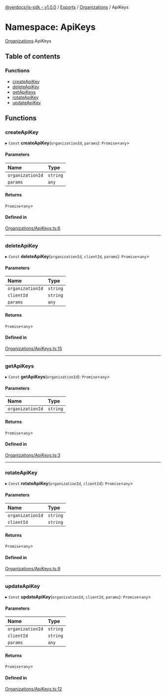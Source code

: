 [@verdocs/js-sdk - v1.0.0](../README.md) / [Exports](../modules.md) / [Organizations](Organizations.md) / ApiKeys

# Namespace: ApiKeys

[Organizations](Organizations.md).ApiKeys

## Table of contents

### Functions

- [createApiKey](Organizations.ApiKeys.md#createapikey)
- [deleteApiKey](Organizations.ApiKeys.md#deleteapikey)
- [getApiKeys](Organizations.ApiKeys.md#getapikeys)
- [rotateApiKey](Organizations.ApiKeys.md#rotateapikey)
- [updateApiKey](Organizations.ApiKeys.md#updateapikey)

## Functions

### createApiKey

▸ `Const` **createApiKey**(`organizationId`, `params`): `Promise`<`any`\>

#### Parameters

| Name | Type |
| :------ | :------ |
| `organizationId` | `string` |
| `params` | `any` |

#### Returns

`Promise`<`any`\>

#### Defined in

[Organizations/ApiKeys.ts:6](https://github.com/Verdocs/js-sdk/blob/34c7ea0/src/Organizations/ApiKeys.ts#L6)

___

### deleteApiKey

▸ `Const` **deleteApiKey**(`organizationId`, `clientId`, `params`): `Promise`<`any`\>

#### Parameters

| Name | Type |
| :------ | :------ |
| `organizationId` | `string` |
| `clientId` | `string` |
| `params` | `any` |

#### Returns

`Promise`<`any`\>

#### Defined in

[Organizations/ApiKeys.ts:15](https://github.com/Verdocs/js-sdk/blob/34c7ea0/src/Organizations/ApiKeys.ts#L15)

___

### getApiKeys

▸ `Const` **getApiKeys**(`organizationId`): `Promise`<`any`\>

#### Parameters

| Name | Type |
| :------ | :------ |
| `organizationId` | `string` |

#### Returns

`Promise`<`any`\>

#### Defined in

[Organizations/ApiKeys.ts:3](https://github.com/Verdocs/js-sdk/blob/34c7ea0/src/Organizations/ApiKeys.ts#L3)

___

### rotateApiKey

▸ `Const` **rotateApiKey**(`organizationId`, `clientId`): `Promise`<`any`\>

#### Parameters

| Name | Type |
| :------ | :------ |
| `organizationId` | `string` |
| `clientId` | `string` |

#### Returns

`Promise`<`any`\>

#### Defined in

[Organizations/ApiKeys.ts:9](https://github.com/Verdocs/js-sdk/blob/34c7ea0/src/Organizations/ApiKeys.ts#L9)

___

### updateApiKey

▸ `Const` **updateApiKey**(`organizationId`, `clientId`, `params`): `Promise`<`any`\>

#### Parameters

| Name | Type |
| :------ | :------ |
| `organizationId` | `string` |
| `clientId` | `string` |
| `params` | `any` |

#### Returns

`Promise`<`any`\>

#### Defined in

[Organizations/ApiKeys.ts:12](https://github.com/Verdocs/js-sdk/blob/34c7ea0/src/Organizations/ApiKeys.ts#L12)
